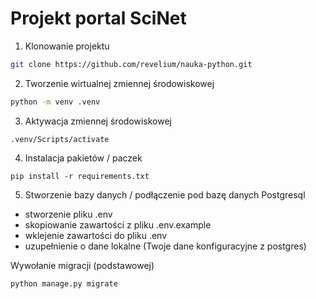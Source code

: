 # Projekt portal SciNet
1. Klonowanie projektu

```sh
git clone https://github.com/revelium/nauka-python.git
```

2. Tworzenie wirtualnej zmiennej środowiskowej
```sh
python -m venv .venv
```

3. Aktywacja zmiennej środowiskowej
```shell
.venv/Scripts/activate
```

4. Instalacja pakietów / paczek
```shell
pip install -r requirements.txt
```

5. Stworzenie bazy danych / podłączenie pod bazę danych Postgresql
- stworzenie pliku .env
- skopiowanie zawartości z pliku .env.example
- wklejenie zawartości do pliku .env
- uzupełnienie o dane lokalne (Twoje dane konfiguracyjne z postgres)


Wywołanie migracji (podstawowej)
```sh
python manage.py migrate
```